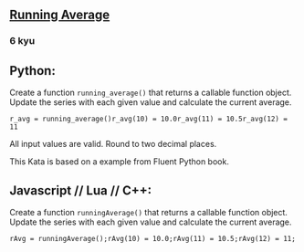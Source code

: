 <h2><a href=https://www.codewars.com/kata/589e4d646642d144a90000d8/train/javascript target="_blank">Running Average</a></h2><h3>6 kyu</h3><h2 id="python">Python:</h2><p>Create a function <code>running_average()</code> that returns a callable function object. Update the series with each given value and calculate the current average.</p><pre><code>r_avg = running_average()r_avg(10) = 10.0r_avg(11) = 10.5r_avg(12) = 11</code></pre><p>All input values are valid. Round to two decimal places.</p><p>This Kata is based on a example from Fluent Python book.</p><h2 id="javascript--lua--c">Javascript // Lua // C++:</h2><p>Create a function <code>runningAverage()</code> that returns a callable function object. Update the series with each given value and calculate the current average.</p><pre><code>rAvg = runningAverage();rAvg(10) = 10.0;rAvg(11) = 10.5;rAvg(12) = 11;</code></pre>